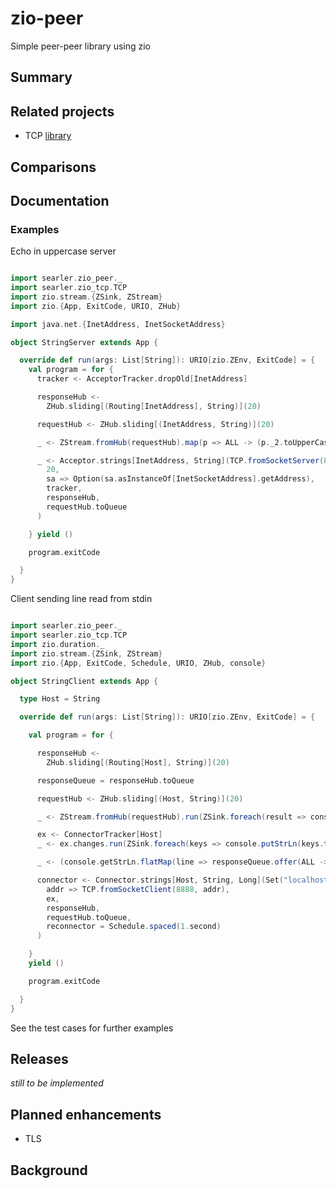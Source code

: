 # zio-peer
Simple peer-peer library using zio

## Summary

## Related projects

* TCP [library](https://github.com/searler/zio-tcp)

## Comparisons


## Documentation

### Examples

Echo in uppercase server
```scala

import searler.zio_peer._
import searler.zio_tcp.TCP
import zio.stream.{ZSink, ZStream}
import zio.{App, ExitCode, URIO, ZHub}

import java.net.{InetAddress, InetSocketAddress}

object StringServer extends App {

  override def run(args: List[String]): URIO[zio.ZEnv, ExitCode] = {
    val program = for {
      tracker <- AcceptorTracker.dropOld[InetAddress]

      responseHub <-
        ZHub.sliding[(Routing[InetAddress], String)](20)

      requestHub <- ZHub.sliding[(InetAddress, String)](20)

      _ <- ZStream.fromHub(requestHub).map(p => ALL -> (p._2.toUpperCase)).run(ZSink.fromHub(responseHub)).fork

      _ <- Acceptor.strings[InetAddress, String](TCP.fromSocketServer(8888),
        20,
        sa => Option(sa.asInstanceOf[InetSocketAddress].getAddress),
        tracker,
        responseHub,
        requestHub.toQueue
      )

    } yield ()

    program.exitCode

  }
}
```

Client sending line read from stdin

```scala

import searler.zio_peer._
import searler.zio_tcp.TCP
import zio.duration._
import zio.stream.{ZSink, ZStream}
import zio.{App, ExitCode, Schedule, URIO, ZHub, console}

object StringClient extends App {

  type Host = String

  override def run(args: List[String]): URIO[zio.ZEnv, ExitCode] = {

    val program = for {

      responseHub <-
        ZHub.sliding[(Routing[Host], String)](20)

      responseQueue = responseHub.toQueue

      requestHub <- ZHub.sliding[(Host, String)](20)

      _ <- ZStream.fromHub(requestHub).run(ZSink.foreach(result => console.putStrLn(result.toString))).forkDaemon

      ex <- ConnectorTracker[Host]
      _ <- ex.changes.run(ZSink.foreach(keys => console.putStrLn(keys.toString()))).forkDaemon

      _ <- (console.getStrLn.flatMap(line => responseQueue.offer(ALL -> line))).forever.forkDaemon

      connector <- Connector.strings[Host, String, Long](Set("localhost"),
        addr => TCP.fromSocketClient(8888, addr),
        ex,
        responseHub,
        requestHub.toQueue,
        reconnector = Schedule.spaced(1.second)
      )

    }
    yield ()

    program.exitCode

  }
}
```

See the test cases for further examples

## Releases
_still to be implemented_

## Planned enhancements

* TLS

## Background
